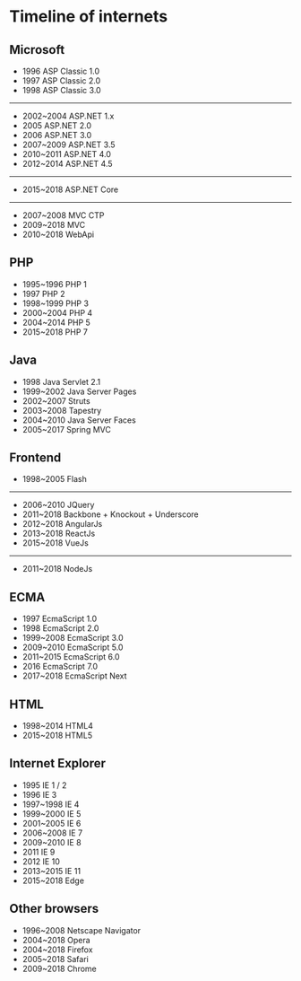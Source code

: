# Timeline of internets
## Microsoft
* 1996 ASP Classic 1.0
* 1997 ASP Classic 2.0
* 1998 ASP Classic 3.0
---
* 2002~2004 ASP.NET 1.x
* 2005 ASP.NET 2.0
* 2006 ASP.NET 3.0
* 2007~2009 ASP.NET 3.5
* 2010~2011 ASP.NET 4.0
* 2012~2014 ASP.NET 4.5
---
* 2015~2018 ASP.NET Core
---
* 2007~2008 MVC CTP
* 2009~2018 MVC
* 2010~2018 WebApi

## PHP
* 1995~1996 PHP 1
* 1997 PHP 2
* 1998~1999 PHP 3
* 2000~2004 PHP 4
* 2004~2014 PHP 5
* 2015~2018 PHP 7

## Java
* 1998 Java Servlet 2.1
* 1999~2002 Java Server Pages
* 2002~2007 Struts
* 2003~2008 Tapestry
* 2004~2010 Java Server Faces
* 2005~2017 Spring MVC

## Frontend
* 1998~2005 Flash
---
* 2006~2010 JQuery
* 2011~2018 Backbone + Knockout + Underscore
* 2012~2018 AngularJs
* 2013~2018 ReactJs
* 2015~2018 VueJs
---
* 2011~2018 NodeJs


## ECMA
* 1997 EcmaScript 1.0
* 1998 EcmaScript 2.0
* 1999~2008 EcmaScript 3.0
* 2009~2010 EcmaScript 5.0
* 2011~2015 EcmaScript 6.0
* 2016 EcmaScript 7.0
* 2017~2018 EcmaScript Next

## HTML
* 1998~2014 HTML4
* 2015~2018 HTML5

## Internet Explorer
* 1995 IE 1 / 2
* 1996 IE 3
* 1997~1998 IE 4
* 1999~2000 IE 5
* 2001~2005 IE 6
* 2006~2008 IE 7
* 2009~2010 IE 8
* 2011 IE 9
* 2012 IE 10
* 2013~2015 IE 11
* 2015~2018 Edge

## Other browsers
* 1996~2008 Netscape Navigator
* 2004~2018 Opera
* 2004~2018 Firefox
* 2005~2018 Safari
* 2009~2018 Chrome